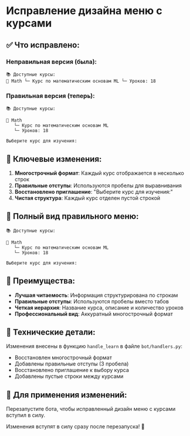 # Исправление дизайна меню с курсами

## ✅ **Что исправлено:**

### **Неправильная версия (была):**
```
📚 Доступные курсы:
🧠 Math └─ Курс по математическим основам ML └─ Уроков: 18
```

### **Правильная версия (теперь):**
```
📚 Доступные курсы:

🧠 Math
   └─ Курс по математическим основам ML
   └─ Уроков: 18

Выберите курс для изучения:
```

## 🎯 **Ключевые изменения:**

1. **Многострочный формат**: Каждый курс отображается в несколько строк
2. **Правильные отступы**: Используются пробелы для выравнивания
3. **Восстановлено приглашение**: "Выберите курс для изучения:"
4. **Чистая структура**: Каждый курс отделен пустой строкой

## 📱 **Полный вид правильного меню:**

```
📚 Доступные курсы:

🧠 Math
   └─ Курс по математическим основам ML
   └─ Уроков: 18

Выберите курс для изучения:
```

## 🎨 **Преимущества:**

- **Лучшая читаемость**: Информация структурирована по строкам
- **Правильные отступы**: Используются пробелы вместо табов
- **Четкая иерархия**: Название курса, описание и количество уроков
- **Профессиональный вид**: Аккуратный многострочный формат

## 🔧 **Технические детали:**

Изменения внесены в функцию `handle_learn` в файле `bot/handlers.py`:
- Восстановлен многострочный формат
- Добавлены правильные отступы (3 пробела)
- Восстановлено приглашение к выбору курса
- Добавлены пустые строки между курсами

## 🚀 **Для применения изменений:**
Перезапустите бота, чтобы исправленный дизайн меню с курсами вступил в силу.

Изменения вступят в силу сразу после перезапуска! 🎉
